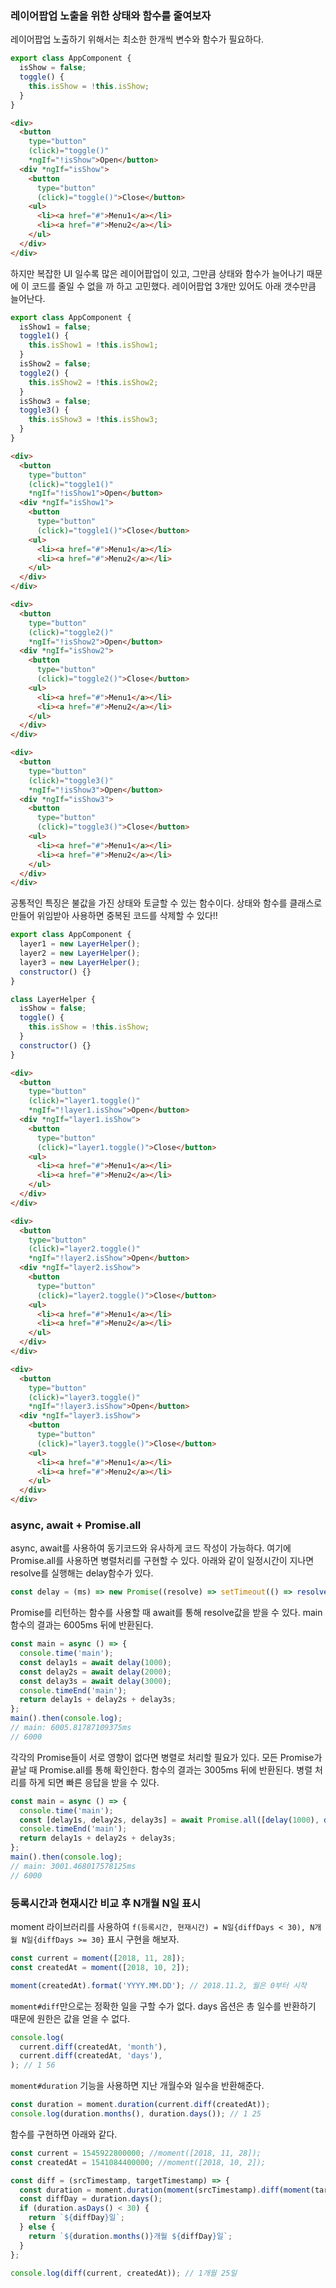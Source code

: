### 레이어팝업 노출을 위한 상태와 함수를 줄여보자
레이어팝업 노출하기 위해서는 최소한 한개씩 변수와 함수가 필요하다.
```js
export class AppComponent {
  isShow = false;
  toggle() {
    this.isShow = !this.isShow;
  }
}
```
```html
<div>
  <button
    type="button"
    (click)="toggle()"
    *ngIf="!isShow">Open</button>
  <div *ngIf="isShow">
    <button
      type="button"
      (click)="toggle()">Close</button>
    <ul>
      <li><a href="#">Menu1</a></li>
      <li><a href="#">Menu2</a></li>
    </ul>
  </div>
</div>
```

하지만 복잡한 UI 일수록 많은 레이어팝업이 있고, 그만큼 상태와 함수가 늘어나기 때문에 이 코드를 줄일 수 없을 까 하고 고민했다. 레이어팝업 3개만 있어도 아래 갯수만큼 늘어난다.

```js
export class AppComponent {
  isShow1 = false;
  toggle1() {
    this.isShow1 = !this.isShow1;
  }
  isShow2 = false;
  toggle2() {
    this.isShow2 = !this.isShow2;
  }
  isShow3 = false;
  toggle3() {
    this.isShow3 = !this.isShow3;
  }
}
```
```html
<div>
  <button
    type="button"
    (click)="toggle1()"
    *ngIf="!isShow1">Open</button>
  <div *ngIf="isShow1">
    <button
      type="button"
      (click)="toggle1()">Close</button>
    <ul>
      <li><a href="#">Menu1</a></li>
      <li><a href="#">Menu2</a></li>
    </ul>
  </div>
</div>

<div>
  <button
    type="button"
    (click)="toggle2()"
    *ngIf="!isShow2">Open</button>
  <div *ngIf="isShow2">
    <button
      type="button"
      (click)="toggle2()">Close</button>
    <ul>
      <li><a href="#">Menu1</a></li>
      <li><a href="#">Menu2</a></li>
    </ul>
  </div>
</div>

<div>
  <button
    type="button"
    (click)="toggle3()"
    *ngIf="!isShow3">Open</button>
  <div *ngIf="isShow3">
    <button
      type="button"
      (click)="toggle3()">Close</button>
    <ul>
      <li><a href="#">Menu1</a></li>
      <li><a href="#">Menu2</a></li>
    </ul>
  </div>
</div>
```
공통적인 특징은 불값을 가진 상태와 토글할 수 있는 함수이다. 상태와 함수를 클래스로 만들어 위임받아 사용하면 중복된 코드를 삭제할 수 있다!!
```js
export class AppComponent {
  layer1 = new LayerHelper();
  layer2 = new LayerHelper();
  layer3 = new LayerHelper();
  constructor() {}
}

class LayerHelper {
  isShow = false;
  toggle() {
    this.isShow = !this.isShow;
  }
  constructor() {}
}
```
```html
<div>
  <button
    type="button"
    (click)="layer1.toggle()"
    *ngIf="!layer1.isShow">Open</button>
  <div *ngIf="layer1.isShow">
    <button
      type="button"
      (click)="layer1.toggle()">Close</button>
    <ul>
      <li><a href="#">Menu1</a></li>
      <li><a href="#">Menu2</a></li>
    </ul>
  </div>
</div>

<div>
  <button
    type="button"
    (click)="layer2.toggle()"
    *ngIf="!layer2.isShow">Open</button>
  <div *ngIf="layer2.isShow">
    <button
      type="button"
      (click)="layer2.toggle()">Close</button>
    <ul>
      <li><a href="#">Menu1</a></li>
      <li><a href="#">Menu2</a></li>
    </ul>
  </div>
</div>

<div>
  <button
    type="button"
    (click)="layer3.toggle()"
    *ngIf="!layer3.isShow">Open</button>
  <div *ngIf="layer3.isShow">
    <button
      type="button"
      (click)="layer3.toggle()">Close</button>
    <ul>
      <li><a href="#">Menu1</a></li>
      <li><a href="#">Menu2</a></li>
    </ul>
  </div>
</div>
```

### async, await + Promise.all
async, await를 사용하여 동기코드와 유사하게 코드 작성이 가능하다. 여기에 Promise.all를 사용하면
병렬처리를 구현할 수 있다. 아래와 같이 일정시간이 지나면 resolve를 실행해는 delay함수가 있다.
```js
const delay = (ms) => new Promise((resolve) => setTimeout(() => resolve(ms), ms));
```
Promise를 리턴하는 함수를 사용할 때 await를 통해 resolve값을 받을 수 있다. main 함수의 결과는 6005ms 뒤에 반환된다.
```js
const main = async () => {
  console.time('main');
  const delay1s = await delay(1000);
  const delay2s = await delay(2000);
  const delay3s = await delay(3000);
  console.timeEnd('main');
  return delay1s + delay2s + delay3s;
};
main().then(console.log);
// main: 6005.81787109375ms
// 6000
```
각각의 Promise들이 서로 영향이 없다면 병렬로 처리할 필요가 있다. 모든 Promise가 끝날 때 Promise.all를 통해 확인한다.
함수의 결과는 3005ms 뒤에 반환된다. 병렬 처리를 하게 되면 빠른 응답을 받을 수 있다.
```js
const main = async () => {
  console.time('main');
  const [delay1s, delay2s, delay3s] = await Promise.all([delay(1000), delay(2000), delay(3000)]);
  console.timeEnd('main');
  return delay1s + delay2s + delay3s;
};
main().then(console.log);
// main: 3001.468017578125ms
// 6000
```

### 등록시간과 현재시간 비교 후 N개월 N일 표시
moment 라이브러리를 사용하여 `f(등록시간, 현재시간) = N일{diffDays < 30), N개월 N일{diffDays >= 30}` 표시 구현을 해보자.
```js
const current = moment([2018, 11, 28]);
const createdAt = moment([2018, 10, 2]);

moment(createdAt).format('YYYY.MM.DD'); // 2018.11.2, 월은 0부터 시작
```
`moment#diff`만으로는 정확한 일을 구할 수가 없다. days 옵션은 총 일수를 반환하기 때문에 원한은 값을 얻을 수 없다.
```js
console.log(
  current.diff(createdAt, 'month'),
  current.diff(createdAt, 'days'),
); // 1 56
```
`moment#duration` 기능을 사용하면 지난 개월수와 일수을 반환해준다.
```js
const duration = moment.duration(current.diff(createdAt));
console.log(duration.months(), duration.days()); // 1 25
```
함수를 구현하면 아래와 같다.
```js
const current = 1545922800000; //moment([2018, 11, 28]);
const createdAt = 1541084400000; //moment([2018, 10, 2]);

const diff = (srcTimestamp, targetTimestamp) => {
  const duration = moment.duration(moment(srcTimestamp).diff(moment(targetTimestamp)));
  const diffDay = duration.days();
  if (duration.asDays() < 30) {
    return `${diffDay}일`;
  } else {
    return `${duration.months()}개월 ${diffDay}일`;
  }
};

console.log(diff(current, createdAt)); // 1개월 25일
```